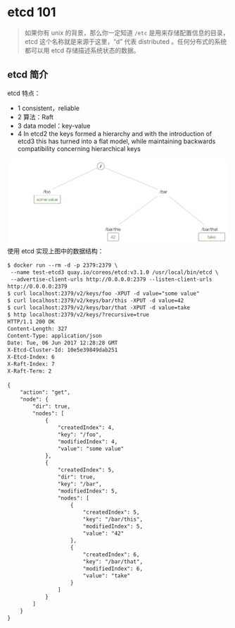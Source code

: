 # etcd 101
> 如果你有 unix 的背景，那么你一定知道 `/etc` 是用来存储配置信息的目录，etcd 这个名称就是来源于这里，“d” 代表 distributed 。任何分布式的系统都可以用 etcd 存储描述系统状态的数据。

## etcd 简介

etcd 特点：  
- 1 consistent，reliable
- 2 算法：Raft
- 3 data model：key-value
- 4 In etcd2 the keys formed a hierarchy and with the introduction of etcd3 this has turned into a flat model, while maintaining backwards compatibility concerning hierarchical keys 

![image](../../images/apiserver/etcd-101.png)  
使用 etcd 实现上图中的数据结构：  
```
$ docker run --rm -d -p 2379:2379 \ 
 --name test-etcd3 quay.io/coreos/etcd:v3.1.0 /usr/local/bin/etcd \
 --advertise-client-urls http://0.0.0.0:2379 --listen-client-urls http://0.0.0.0:2379
$ curl localhost:2379/v2/keys/foo -XPUT -d value="some value"
$ curl localhost:2379/v2/keys/bar/this -XPUT -d value=42
$ curl localhost:2379/v2/keys/bar/that -XPUT -d value=take
$ http localhost:2379/v2/keys/?recursive=true
HTTP/1.1 200 OK 
Content-Length: 327
Content-Type: application/json
Date: Tue, 06 Jun 2017 12:28:28 GMT
X-Etcd-Cluster-Id: 10e5e39849dab251
X-Etcd-Index: 6
X-Raft-Index: 7
X-Raft-Term: 2

{
    "action": "get",
    "node": {
        "dir": true,
        "nodes": [
            {
                "createdIndex": 4,
                "key": "/foo",
                "modifiedIndex": 4,
                "value": "some value"
            },
            {
                "createdIndex": 5,
                "dir": true,
                "key": "/bar",
                "modifiedIndex": 5,
                "nodes": [
                    {
                        "createdIndex": 5,
                        "key": "/bar/this",
                        "modifiedIndex": 5,
                        "value": "42"
                    },
                    {
                        "createdIndex": 6,
                        "key": "/bar/that",
                        "modifiedIndex": 6,
                        "value": "take"
                    }
                ]
            }
        ]
    }
}
```
